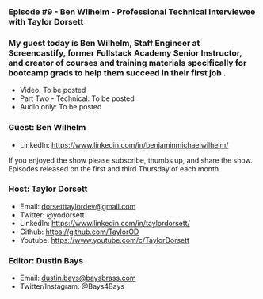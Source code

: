 ### Episode #9 - Ben Wilhelm - Professional Technical Interviewee with Taylor Dorsett

### My guest today is Ben Wilhelm, Staff Engineer at Screencastify, former Fullstack Academy Senior Instructor, and creator of courses and training materials specifically for bootcamp grads to help them succeed in their first job .

- Video: To be posted
- Part Two - Technical: To be posted
- Audio only: To be posted

### Guest: Ben Wilhelm
- LinkedIn: https://www.linkedin.com/in/benjaminmichaelwilhelm/

If you enjoyed the show please subscribe, thumbs up, and share the show.
Episodes released on the first and third Thursday of each month.

### Host: Taylor Dorsett
- Email: dorsetttaylordev@gmail.com
- Twitter: @yodorsett
- LinkedIn: https://www.linkedin.com/in/taylordorsett/
- Github: https://github.com/TaylorOD
- Youtube: https://www.youtube.com/c/TaylorDorsett

### Editor: Dustin Bays
- Email: dustin.bays@baysbrass.com
- Twitter/Instagram: @Bays4Bays

